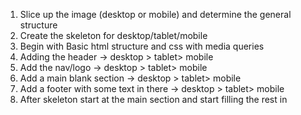 1. Slice up the image (desktop or mobile) and determine the general structure
2. Create the skeleton for desktop/tablet/mobile
3. Begin with Basic html structure and css with media queries
4. Adding the header -> desktop > tablet> mobile
5. Add the nav/logo -> desktop > tablet> mobile
6. Add a main blank section -> desktop > tablet> mobile
7. Add a footer with some text in there -> desktop > tablet> mobile
8. After skeleton start at the main section and start filling the rest in
